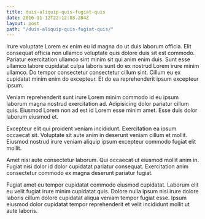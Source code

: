 ```yaml
---
title: duis-aliquip-quis-fugiat-quis
date: 2016-11-12T22:12:03.284Z
layout: post
path: "/duis-aliquip-quis-fugiat-quis/"
---
```


Irure voluptate Lorem ex enim eu id magna do ut duis laborum officia. Elit consequat officia non ullamco voluptate quis dolore duis sit est commodo. Pariatur exercitation ullamco sint minim sit qui anim enim duis. Sunt esse ullamco labore cupidatat culpa laboris sunt do ex nostrud Lorem irure minim ullamco. Do tempor consectetur consectetur cillum sint. Cillum eu ex cupidatat minim enim do excepteur. Et do ea reprehenderit ipsum excepteur ipsum.

Veniam reprehenderit sunt irure Lorem minim commodo id eu ipsum laborum magna nostrud exercitation ad. Adipisicing dolor pariatur cillum quis. Eiusmod Lorem non ad est id Lorem esse minim amet. Esse duis dolor laborum eiusmod et.

Excepteur elit qui proident veniam incididunt. Exercitation ea ipsum occaecat sit. Voluptate sit aute anim in deserunt veniam cillum et mollit. Eiusmod nostrud irure veniam aliquip ipsum excepteur commodo fugiat elit mollit.

Amet nisi aute consectetur laborum. Qui occaecat ut eiusmod mollit anim in. Fugiat nisi dolor id dolor cupidatat pariatur consequat. Exercitation anim consectetur commodo ex magna deserunt pariatur fugiat.

Fugiat amet eu tempor cupidatat commodo eiusmod cupidatat. Laborum elit eu velit fugiat irure minim cupidatat quis. Dolore nulla ipsum nisi irure dolore laboris cillum dolore cupidatat aliqua veniam tempor fugiat esse. Ipsum eiusmod dolor cupidatat tempor reprehenderit et velit incididunt mollit ut aute laboris.